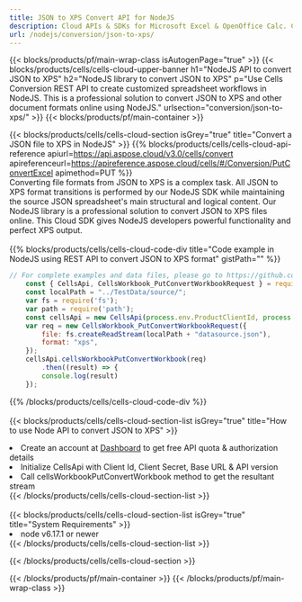```yaml
---
title: JSON to XPS Convert API for NodeJS 
description: Cloud APIs & SDKs for Microsoft Excel & OpenOffice Calc. Convert spreadsheet to other format file. 
url: /nodejs/conversion/json-to-xps/
---
```



{{< blocks/products/pf/main-wrap-class isAutogenPage="true" >}}
{{< blocks/products/cells/cells-cloud-upper-banner h1="NodeJS API to convert JSON to XPS" h2="NodeJS library to convert JSON to XPS" p="Use Cells Conversion REST API to create customized spreadsheet workflows in NodeJS. This is a professional solution to convert JSON to XPS and other document formats online using NodeJS." urlsection="conversion/json-to-xps/" >}}
{{< blocks/products/pf/main-container >}}

{{< blocks/products/cells/cells-cloud-section isGrey="true"  title="Convert a JSON file to XPS in NodeJS" >}}
{{% blocks/products/cells/cells-cloud-api-reference  apiurl=https://api.aspose.cloud/v3.0/cells/convert  apireferenceurl=https://apireference.aspose.cloud/cells/#/Conversion/PutConvertExcel  apimethod=PUT %}}
<br/>
Converting file formats from JSON to XPS is a complex task. All JSON to XPS format transitions is performed by our NodeJS SDK while maintaining the source JSON spreadsheet's main structural and logical content. Our NodeJS library is a professional solution to convert JSON to XPS files online. This Cloud SDK gives NodeJS developers powerful functionality and perfect XPS output.
<br/>
<br/>
{{% blocks/products/cells/cells-cloud-code-div title="Code example in NodeJS using REST API to convert JSON to XPS format" gistPath="" %}}
 
```js
// For complete examples and data files, please go to https://github.com/aspose-cells-cloud/aspose-cells-cloud-node/
    const { CellsApi, CellsWorkbook_PutConvertWorkbookRequest } = require("asposecellscloud");
    const localPath = "../TestData/source/";
    var fs = require('fs');
    var path = require('path');
    const cellsApi = new CellsApi(process.env.ProductClientId, process.env.ProductClientSecret);
    var req = new CellsWorkbook_PutConvertWorkbookRequest({
        file: fs.createReadStream(localPath + "datasource.json"),
        format: "xps",
    });
    cellsApi.cellsWorkbookPutConvertWorkbook(req)
        .then((result) => {
        console.log(result)
    });
```
 
{{% /blocks/products/cells/cells-cloud-code-div  %}}
<br/>
<br/>
{{< blocks/products/cells/cells-cloud-section-list isGrey="true"  title="How to use Node API to convert  JSON to XPS" >}}
<li>Create an account at <a href="https://dashboard.aspose.cloud/">Dashboard</a> to get free API quota & authorization details</li>
<li>Initialize CellsApi with Client Id, Client Secret, Base URL & API version</li>
<li>Call cellsWorkbookPutConvertWorkbook method to get the resultant stream</li>
{{< /blocks/products/cells/cells-cloud-section-list >}}
<br/>
<br/>
{{< blocks/products/cells/cells-cloud-section-list isGrey="true"  title="System Requirements" >}}
<li>node v6.17.1 or newer</li>
{{< /blocks/products/cells/cells-cloud-section-list >}}

{{< /blocks/products/cells/cells-cloud-section >}}

{{< /blocks/products/pf/main-container >}}
{{< /blocks/products/pf/main-wrap-class >}}
